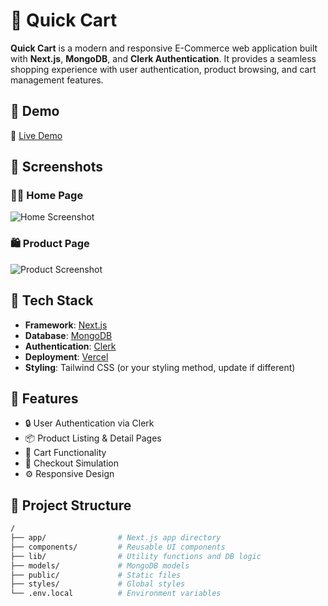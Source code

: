 # 🛒 Quick Cart

**Quick Cart** is a modern and responsive E-Commerce web application built with **Next.js**, **MongoDB**, and **Clerk Authentication**. It provides a seamless shopping experience with user authentication, product browsing, and cart management features.

## 🚀 Demo

🔗 [Live Demo](https://quick-cart-ten-livid.vercel.app/)

## 📸 Screenshots

### 🧑‍💻 Home Page
![Home Screenshot](https://github.com/user-attachments/assets/d80f9cbb-4d96-465e-8a56-d5327c3d77ea)

### 🛍️ Product Page
![Product Screenshot](https://github.com/user-attachments/assets/c30acb24-c39e-486f-8907-92d00c08f129)

## 🧰 Tech Stack

- **Framework**: [Next.js](https://nextjs.org/)
- **Database**: [MongoDB](https://www.mongodb.com/)
- **Authentication**: [Clerk](https://clerk.dev/)
- **Deployment**: [Vercel](https://vercel.com/)
- **Styling**: Tailwind CSS (or your styling method, update if different)

## 🔐 Features

- 🔒 User Authentication via Clerk
- 📦 Product Listing & Detail Pages
- 🛒 Cart Functionality
- 🧾 Checkout Simulation
- ⚙️ Responsive Design

## 📂 Project Structure

```bash
/
├── app/                # Next.js app directory
├── components/         # Reusable UI components
├── lib/                # Utility functions and DB logic
├── models/             # MongoDB models
├── public/             # Static files
├── styles/             # Global styles
└── .env.local          # Environment variables

